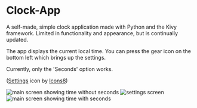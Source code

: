 # Clock-App
A self-made, simple clock application made with Python and the Kivy framework. Limited in functionality and appearance, but is continually updated.

The app displays the current local time. You can press the gear icon on the bottom left which brings up the settings.

Currently, only the 'Seconds' option works.

(<a target="_blank" href="https://icons8.com/icon/2969/settings">Settings</a> icon by <a target="_blank" href="https://icons8.com">Icons8</a>)

![main screen showing time without seconds](https://user-images.githubusercontent.com/96877426/208497212-9526147c-8f38-4884-856c-a050f27b5bfe.png)
![settings screen](https://user-images.githubusercontent.com/96877426/208497226-c0a713ff-1157-4b43-aafc-503239c9a245.png)
![main screen showing time with seconds](https://user-images.githubusercontent.com/96877426/208497235-f619245d-decf-4db6-b402-ae6f8fa42c8b.png)

